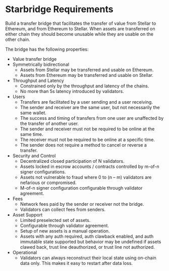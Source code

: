 # Starbridge Requirements

Build a transfer bridge that facilitates the transfer of value from Stellar to Ethereum, and from Ethereum to Stellar. When assets are transferred on either chain they should become unusable while they are usable on the other chain.

The bridge has the following properties:
- Value transfer bridge
- Symmetrically bidirectional
    - Assets from Stellar may be transferred and usable on Ethereum.
    - Assets from Ethereum may be transferred and usable on Stellar.
- Throughput and Latency
    - Constrained only by the throughput and latency of the chains.
    - No more than 5s latency introduced by validators.
- Users
    - Transfers are facilitated by a user sending and a user receiving.
    - The sender and receiver are the same user, but not necessarily the same wallet.
    - The success and timing of transfers from one user are unaffected by the transfer of another user.
    - The sender and receiver must not be required to be online at the same time.
    - The receiver must not be required to be online at a specific time.
    - The sender does not require a method to cancel or reverse a transfer.
- Security and Control
    - Decentralized closed participation of N validators.
    - Assets locked in escrow accounts / contracts controlled by m-of-n signer configurations.
    - Assets not vulnerable to fraud where 0 to (n – m) validators are nefarious or compromised.
    - M-of-n signer configuration configurable through validator agreement.
- Fees
    - Network fees paid by the sender or receiver not the bridge.
    - Validators can collect fees from senders.
- Asset Support
    - Limited preselected set of assets.
    - Configurable through validator agreement.
    - Setup of new assets is a manual operation.
    - Assets with any auth required, auth clawback enabled, and auth immutable state supported but behavior may be undefined if assets clawed back, trust line deauthorized, or trust line not authorized.
- Operational
    - Validators can always reconstruct their local state using on-chain data only. This makes it easy to restart after data loss.
